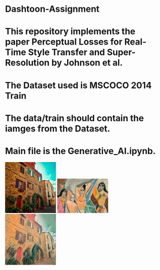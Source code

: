 # Dashtoon-Assignment
# This repository implements the paper Perceptual Losses for Real-Time Style Transfer and Super-Resolution by Johnson et al.
# The Dataset used is MSCOCO 2014 Train
# The data/train should contain the iamges from the Dataset.
# Main file is the Generative_AI.ipynb.
<p float="left">
  <img src="https://github.com/AravindVepati/Dashtoon-Assignment/blob/main/Original_image.jpeg" width="33%" />
  <img src="https://github.com/AravindVepati/Dashtoon-Assignment/blob/main/Artistic_style.jpeg" width="33%" /> 
  <img src="https://github.com/AravindVepati/Dashtoon-Assignment/blob/main/Style_Adopted_image.jpeg" width="33%" />
</p>



